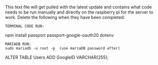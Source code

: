 This text file will get pulled with the latest update and contains what code
needs to be run manually and directly on the raspberry pi for the server to work.
    Delete the following when they have been completed:



    TERMINAL CODE RUN:
npm install passport passport-google-oauth20 dotenv


    MARIADB RUN:
    sudo mariadb -u root -p  (use mariaDB password after)
ALTER TABLE Users ADD GoogleID VARCHAR(255);